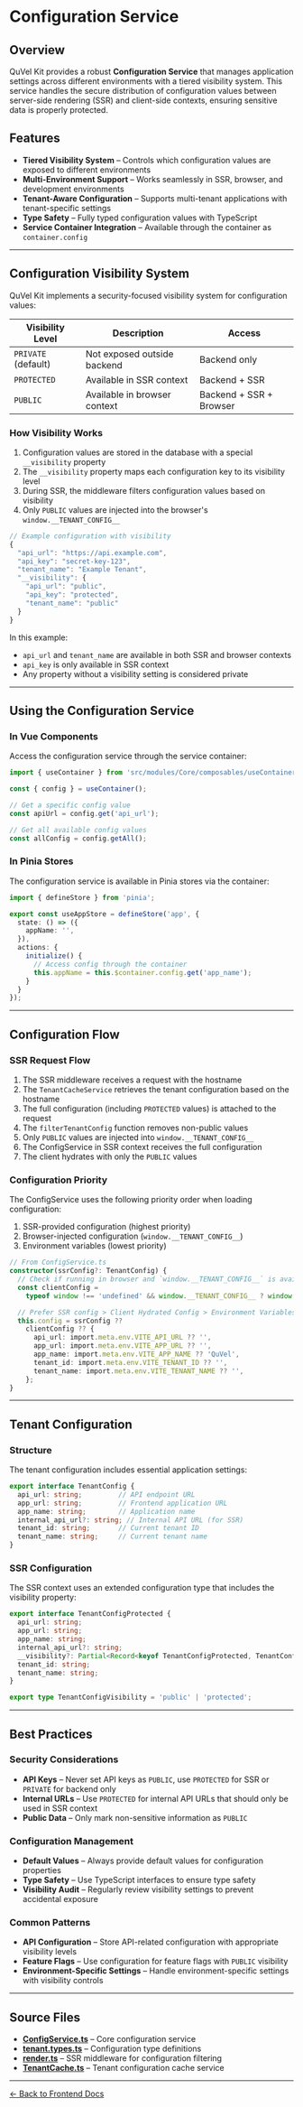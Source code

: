 # Configuration Service

## Overview

QuVel Kit provides a robust **Configuration Service** that manages application settings across different environments with a tiered visibility system. This service handles the secure distribution of configuration values between server-side rendering (SSR) and client-side contexts, ensuring sensitive data is properly protected.

## Features

- **Tiered Visibility System** – Controls which configuration values are exposed to different environments
- **Multi-Environment Support** – Works seamlessly in SSR, browser, and development environments
- **Tenant-Aware Configuration** – Supports multi-tenant applications with tenant-specific settings
- **Type Safety** – Fully typed configuration values with TypeScript
- **Service Container Integration** – Available through the container as `container.config`

---

## Configuration Visibility System

QuVel Kit implements a security-focused visibility system for configuration values:

| Visibility Level | Description | Access |
|------------------|-------------|--------|
| `PRIVATE` (default) | Not exposed outside backend | Backend only |
| `PROTECTED` | Available in SSR context | Backend + SSR |
| `PUBLIC` | Available in browser context | Backend + SSR + Browser |

### How Visibility Works

1. Configuration values are stored in the database with a special `__visibility` property
2. The `__visibility` property maps each configuration key to its visibility level
3. During SSR, the middleware filters configuration values based on visibility
4. Only `PUBLIC` values are injected into the browser's `window.__TENANT_CONFIG__`

```ts
// Example configuration with visibility
{
  "api_url": "https://api.example.com",
  "api_key": "secret-key-123",
  "tenant_name": "Example Tenant",
  "__visibility": {
    "api_url": "public",
    "api_key": "protected",
    "tenant_name": "public"
  }
}
```

In this example:

- `api_url` and `tenant_name` are available in both SSR and browser contexts
- `api_key` is only available in SSR context
- Any property without a visibility setting is considered private

---

## Using the Configuration Service

### In Vue Components

Access the configuration service through the service container:

```ts
import { useContainer } from 'src/modules/Core/composables/useContainer';

const { config } = useContainer();

// Get a specific config value
const apiUrl = config.get('api_url');

// Get all available config values
const allConfig = config.getAll();
```

### In Pinia Stores

The configuration service is available in Pinia stores via the container:

```ts
import { defineStore } from 'pinia';

export const useAppStore = defineStore('app', {
  state: () => ({
    appName: '',
  }),
  actions: {
    initialize() {
      // Access config through the container
      this.appName = this.$container.config.get('app_name');
    }
  }
});
```

---

## Configuration Flow

### SSR Request Flow

1. The SSR middleware receives a request with the hostname
2. The `TenantCacheService` retrieves the tenant configuration based on the hostname
3. The full configuration (including `PROTECTED` values) is attached to the request
4. The `filterTenantConfig` function removes non-public values
5. Only `PUBLIC` values are injected into `window.__TENANT_CONFIG__`
6. The ConfigService in SSR context receives the full configuration
7. The client hydrates with only the `PUBLIC` values

### Configuration Priority

The ConfigService uses the following priority order when loading configuration:

1. SSR-provided configuration (highest priority)
2. Browser-injected configuration (`window.__TENANT_CONFIG__`)
3. Environment variables (lowest priority)

```ts
// From ConfigService.ts
constructor(ssrConfig?: TenantConfig) {
  // Check if running in browser and `window.__TENANT_CONFIG__` is available
  const clientConfig =
    typeof window !== 'undefined' && window.__TENANT_CONFIG__ ? window.__TENANT_CONFIG__ : null;

  // Prefer SSR config > Client Hydrated Config > Environment Variables
  this.config = ssrConfig ??
    clientConfig ?? {
      api_url: import.meta.env.VITE_API_URL ?? '',
      app_url: import.meta.env.VITE_APP_URL ?? '',
      app_name: import.meta.env.VITE_APP_NAME ?? 'QuVel',
      tenant_id: import.meta.env.VITE_TENANT_ID ?? '',
      tenant_name: import.meta.env.VITE_TENANT_NAME ?? '',
    };
}
```

---

## Tenant Configuration

### Structure

The tenant configuration includes essential application settings:

```ts
export interface TenantConfig {
  api_url: string;         // API endpoint URL
  app_url: string;         // Frontend application URL
  app_name: string;        // Application name
  internal_api_url?: string; // Internal API URL (for SSR)
  tenant_id: string;       // Current tenant ID
  tenant_name: string;     // Current tenant name
}
```

### SSR Configuration

The SSR context uses an extended configuration type that includes the visibility property:

```ts
export interface TenantConfigProtected {
  api_url: string;
  app_url: string;
  app_name: string;
  internal_api_url?: string;
  __visibility?: Partial<Record<keyof TenantConfigProtected, TenantConfigVisibility>>;
  tenant_id: string;
  tenant_name: string;
}

export type TenantConfigVisibility = 'public' | 'protected';
```

---

## Best Practices

### Security Considerations

- **API Keys** – Never set API keys as `PUBLIC`, use `PROTECTED` for SSR or `PRIVATE` for backend only
- **Internal URLs** – Use `PROTECTED` for internal API URLs that should only be used in SSR context
- **Public Data** – Only mark non-sensitive information as `PUBLIC`

### Configuration Management

- **Default Values** – Always provide default values for configuration properties
- **Type Safety** – Use TypeScript interfaces to ensure type safety
- **Visibility Audit** – Regularly review visibility settings to prevent accidental exposure

### Common Patterns

- **API Configuration** – Store API-related configuration with appropriate visibility levels
- **Feature Flags** – Use configuration for feature flags with `PUBLIC` visibility
- **Environment-Specific Settings** – Handle environment-specific settings with visibility controls

---

## Source Files

- **[ConfigService.ts](../../frontend/src/modules/Core/services/ConfigService.ts)** – Core configuration service
- **[tenant.types.ts](../../frontend/src/modules/Core/types/tenant.types.ts)** – Configuration type definitions
- **[render.ts](../../frontend/src-ssr/middlewares/render.ts)** – SSR middleware for configuration filtering
- **[TenantCache.ts](../../frontend/src-ssr/services/TenantCache.ts)** – Tenant configuration cache service

---

[← Back to Frontend Docs](./README.md)
